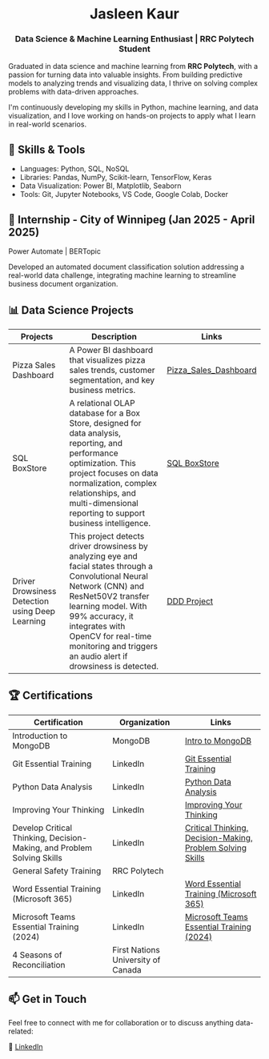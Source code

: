 <h1 align="center">Jasleen Kaur</h1>

<h3 align="center">Data Science & Machine Learning Enthusiast | RRC Polytech Student</h3>

Graduated in data science and machine learning from **RRC Polytech**, with a passion for turning data into valuable insights. From building predictive models to analyzing trends and visualizing data, I thrive on solving complex problems with data-driven approaches.

I'm continuously developing my skills in Python, machine learning, and data visualization, and I love working on hands-on projects to apply what I learn in real-world scenarios.

## 🚀 Skills & Tools
* Languages: Python, SQL, NoSQL
* Libraries: Pandas, NumPy, Scikit-learn, TensorFlow, Keras
* Data Visualization: Power BI, Matplotlib, Seaborn
* Tools: Git, Jupyter Notebooks, VS Code, Google Colab, Docker

## 🚀 Internship - City of Winnipeg (Jan 2025 - April 2025)
Power Automate | BERTopic

Developed an automated document classification solution addressing a real-world data challenge, integrating machine learning to streamline business document organization.

## 📊 Data Science Projects

| Projects | Description | Links |
|----------|----------|----------|
| Pizza Sales Dashboard | A Power BI dashboard that visualizes pizza sales trends, customer segmentation, and key business metrics. | [Pizza_Sales_Dashboard](https://github.com/work-with-jass/Pizza-Sales-PowerBI-Dashboard)   |
| SQL BoxStore | A relational OLAP database for a Box Store, designed for data analysis, reporting, and performance optimization. This project focuses on data normalization, complex relationships, and multi-dimensional reporting to support business intelligence.|[SQL BoxStore](https://github.com/work-with-jass/SQL-BoxStore)|
| Driver Drowsiness Detection using Deep Learning | This project detects driver drowsiness by analyzing eye and facial states through a Convolutional Neural Network (CNN) and ResNet50V2 transfer learning model. With 99% accuracy, it integrates with OpenCV for real-time monitoring and triggers an audio alert if drowsiness is detected. | [DDD Project](https://github.com/work-with-jass/Driver-Drowsiness-Detection-DDD-using-Deep-Learning) |

## 🏆 Certifications 
| Certification | Organization | Links |
|----------|----------|----------|
| Introduction to MongoDB | MongoDB | [Intro to MongoDB](https://learn.mongodb.com/c/TVl7BTqLR2SjRpJD-wwXKA) |
| Git Essential Training | LinkedIn | [Git Essential Training](https://www.linkedin.com/learning/certificates/b32f251facb42e4613b2dc1b6196766027b333acd47bc8795cadbbde9036036c?u=75841506) |
| Python Data Analysis | LinkedIn | [Python Data Analysis](https://www.linkedin.com/learning/certificates/325cc0909b0ab92f76aed347b905d1dfac5e182965b0d50acfd63ce0e7e47579?u=75841506) |
| Improving Your Thinking | LinkedIn | [Improving Your Thinking](https://www.linkedin.com/learning/certificates/ee9bcbaf5b9910bf36517d04df0b06ed6a026eb9f46b7a237a58a0e954190735?u=75841506) |
| Develop Critical Thinking, Decision-Making, and Problem Solving Skills | LinkedIn | [Critical Thinking, Decision-Making, Problem Solving Skills](https://www.linkedin.com/learning/certificates/d3c73df2368720c2b3b57296cd102ea82b5a6ad99c822e6193ae5e248c01d727?u=75841506) |
| General Safety Training | RRC Polytech |  |
| Word Essential Training (Microsoft 365) | LinkedIn | [Word Essential Training (Microsoft 365)](https://www.linkedin.com/learning/certificates/5abc4c15d5a5f029eccff0056c2ded84661c34f44a9f270dc8cdf63a14277b3b?u=75841506) |
| Microsoft Teams Essential Training (2024) | LinkedIn | [Microsoft Teams Essential Training (2024)](https://www.linkedin.com/learning/certificates/fd6c2eacb7ed665aad747b4df6411e600c32f74f792aaaaa5ee7c80bd98b340a?u=75841506) |
| 4 Seasons of Reconciliation | First Nations University of Canada |  |

## 📫 Get in Touch
Feel free to connect with me for collaboration or to discuss anything data-related:

💼 [LinkedIn](https://www.linkedin.com/in/kaurj03/)

<!---
work-with-jass/work-with-jass is a ✨ special ✨ repository because its `README.md` (this file) appears on your GitHub profile.
You can click the Preview link to take a look at your changes.
--->
